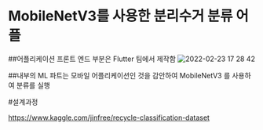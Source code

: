 ﻿# MobileNetV3를 사용한 분리수거 분류 어플
 
 
 ##어플리케이션 프론트 엔드 부분은 Flutter 팀에서 제작함
![2022-02-23 17 28 42](https://user-images.githubusercontent.com/87767242/155284095-6b1abd8e-9dbe-45e4-aa08-52918e1b1da6.png)


##내부의 ML 파트는 모바일 어플리케이션인 것을 감안하여 MobileNetV3 를 사용하여 분류를 실행



#설계과정

https://www.kaggle.com/jinfree/recycle-classification-dataset
